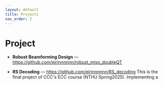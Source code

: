 ```yaml
---
layout: default
title: Projects 
nav_order: 2
---
```


# Project 


- **Robust Beamforming Design** — <https://github.com/eirinnnnnn/robust_miso_doubleQT>

- **RS Decoding** — <https://github.com/eirinnnnnn/RS_decoding>
This is the final project of CCC's ECC course (NTHU Spring2025). Implementing a 